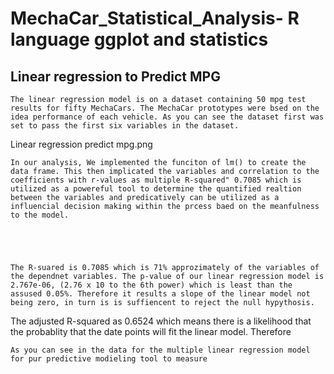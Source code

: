 # MechaCar_Statistical_Analysis- R language ggplot and statistics

## Linear regression to Predict MPG
    The linear regression model is on a dataset containing 50 mpg test results for fifty MechaCars. The MechaCar prototypes were bsed on the idea performance of each vehicle. As you can see the dataset first was set to pass the first six variables in the dataset.
   Linear regression predict mpg.png
    
    In our analysis, We implemented the funciton of lm() to create the data frame. This then implicated the variables and correlation to the coefficients with r-values as multiple R-squared" 0.7085 which is utilized as a powereful tool to determine the quantified realtion between the variables and predicatively can be utilized as a influencial decision making within the prcess baed on the meanfulness to the model.
    
    
    
   
    
    The R-suared is 0.7085 which is 71% approzimately of the variables of the dependnet variables. The p-value of our linear regression model is 2.767e-06, (2.76 x 10 to the 6th power) which is least than the assused 0.05%. Therefore it results a slope of the linear model not being zero, in turn is is suffiencent to reject the null hypythosis. 
 The adjusted R-squared as 0.6524 which means there is a likelihood that the probablity that the date points will fit the linear model. 
    Therefore 
    
    As you can see in the data for the multiple linear regression model for pur predictive modieling tool to measure 

   
   
   
